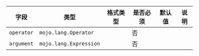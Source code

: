 | 字段 | 类型 | 格式类型 | 是否必须 | 默认值 | 说明 |
|---|---|---|---|---|---|
| `operator` | `mojo.lang.Operator` |  | 否 |  |
| `argument` | `mojo.lang.Expression` |  | 否 |  |
